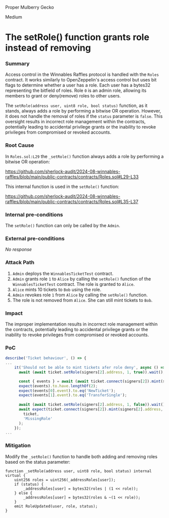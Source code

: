 Proper Mulberry Gecko

Medium

# The setRole() function grants role instead of removing

### Summary

Access control in the Winnables Raffles protocol is handled with the `Roles` contract. It works similarly to OpenZeppelin's access control but uses bit flags to determine whether a user has a role. Each user has a bytes32 representing the bitfield of roles. Role `0` is an admin role, allowing its members to grant or deny(remove) roles to other users.

The `setRole(address user, uint8 role, bool status)` function, as it stands, always adds a role by performing a bitwise OR operation. However, it does not handle the removal of roles if the `status` parameter is `false`. This oversight results in incorrect role management within the contracts, potentially leading to accidental privilege grants or the inability to revoke privileges from compromised or revoked accounts.

### Root Cause

In `Roles.sol:L29` the `_setRole()` function always adds a role by performing a bitwise OR operation:

https://github.com/sherlock-audit/2024-08-winnables-raffles/blob/main/public-contracts/contracts/Roles.sol#L29-L33

This internal function is used in the `setRole()` function:

https://github.com/sherlock-audit/2024-08-winnables-raffles/blob/main/public-contracts/contracts/Roles.sol#L35-L37

### Internal pre-conditions

The `setRole()` function can only be called by the `Admin`.

### External pre-conditions

_No response_

### Attack Path

1. `Admin` deploys the `WinnablesTicketTest` contract.
2. `Admin` grants role `1` to `Alice` by calling the `setRole()` function of the `WinnablesTicketTest` contract. The role is granted to `Alice`.
3. `Alice` mints 10 tickets to `Bob` using the role.
4. `Admin` revokes role `1` from `Alice` by calling the `setRole()` function.
5. The role is not removed from `Alice`. She can still mint tickets to `Bob`.

### Impact

The improper implementation results in incorrect role management within the contracts, potentially leading to accidental privilege grants or the inability to revoke privileges from compromised or revoked accounts.

### PoC

```javascript
describe('Ticket behaviour', () => {
...
    it('Should not be able to mint tickets afer role deny', async () => {
      await (await ticket.setRole(signers[2].address, 1, true)).wait();

      const { events } = await (await ticket.connect(signers[2]).mint(signers[3].address, 1, 1)).wait();
      expect(events).to.have.lengthOf(2);
      expect(events[0].event).to.eq('NewTicket');
      expect(events[1].event).to.eq('TransferSingle');
      
      await (await ticket.setRole(signers[2].address, 1, false)).wait();
      await expect(ticket.connect(signers[2]).mint(signers[2].address, 1, 1)).to.be.revertedWithCustomError(
        ticket,
        'MissingRole'
      );
    });
...
```

### Mitigation

Modify the `_setRole()` function to handle both adding and removing roles based on the status parameter:

```solidity
function _setRole(address user, uint8 role, bool status) internal virtual {
    uint256 roles = uint256(_addressRoles[user]);
    if (status) {
        _addressRoles[user] = bytes32(roles | (1 << role));
    } else {
        _addressRoles[user] = bytes32(roles & ~(1 << role));
    }
    emit RoleUpdated(user, role, status);
}
```